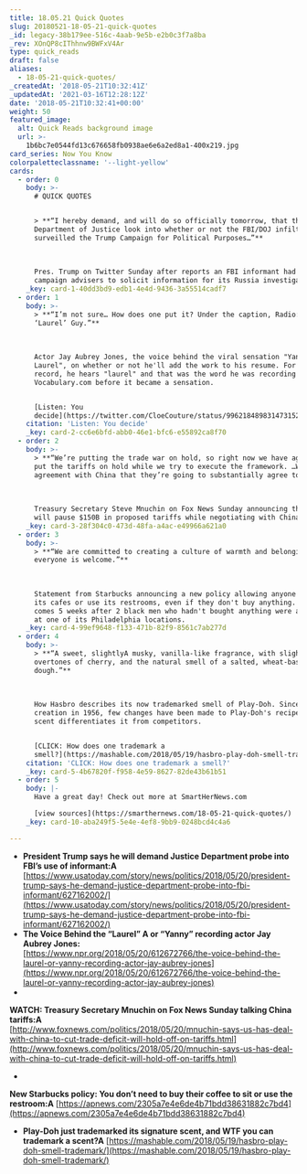 ```yaml
---
title: 18.05.21 Quick Quotes
slug: 20180521-18-05-21-quick-quotes
_id: legacy-38b179ee-516c-4aab-9e5b-e2b0c3f7a8ba
_rev: XOnQP8cIThhnw9BWFxV4Ar
type: quick_reads
draft: false
aliases:
  - 18-05-21-quick-quotes/
_createdAt: '2018-05-21T10:32:41Z'
_updatedAt: '2021-03-16T12:28:12Z'
date: '2018-05-21T10:32:41+00:00'
weight: 50
featured_image:
  alt: Quick Reads background image
  url: >-
    1b6bc7e0544fd13c676658fb0938ae6e6a2ed8a1-400x219.jpg
card_series: Now You Know
colorpaletteclassname: '--light-yellow'
cards:
  - order: 0
    body: >-
      # QUICK QUOTES


      > **“I hereby demand, and will do so officially tomorrow, that the
      Department of Justice look into whether or not the FBI/DOJ infiltrated or
      surveilled the Trump Campaign for Political Purposes…”**  
        
        
        
      Pres. Trump on Twitter Sunday after reports an FBI informant had talked to
      campaign advisers to solicit information for its Russia investigation.
    _key: card-1-40dd3bd9-edb1-4e4d-9436-3a55514cadf7
  - order: 1
    body: >-
      > **“I’m not sure… How does one put it? Under the caption, Radio: The
      ‘Laurel’ Guy.”**  
        
        
        
      Actor Jay Aubrey Jones, the voice behind the viral sensation "Yanny or
      Laurel", on whether or not he'll add the work to his resume. For the
      record, he hears "laurel" and that was the word he was recording for
      Vocabulary.com before it became a sensation.


      [Listen: You
      decide](https://twitter.com/CloeCouture/status/996218489831473152?tfw_creator=ForTheWin&tfw_site=forthewin&ref_src=twsrc%5Etfw&ref_url=https%3A%2F%2Fftw.usatoday.com%2F2018%2F05%2Flaurel-or-yanny-audio-clip-video-twitter-crazy-what-poll-please-vote-help)
    citation: 'Listen: You decide'
    _key: card-2-cc6e6bfd-abb0-46e1-bfc6-e55892ca8f70
  - order: 2
    body: >-
      > **“We’re putting the trade war on hold, so right now we have agreed to
      put the tariffs on hold while we try to execute the framework. …We have an
      agreement with China that they’re going to substantially agree to it.”**  
        
        
        
      Treasury Secretary Steve Mnuchin on Fox News Sunday announcing the U.S.
      will pause $150B in proposed tariffs while negotiating with China.
    _key: card-3-28f304c0-473d-48fa-a4ac-e49966a621a0
  - order: 3
    body: >-
      > **“We are committed to creating a culture of warmth and belonging where
      everyone is welcome.”**  
        
        
        
      Statement from Starbucks announcing a new policy allowing anyone to sit in
      its cafes or use its restrooms, even if they don't buy anything. The move
      comes 5 weeks after 2 black men who hadn't bought anything were arrested
      at one of its Philadelphia locations.
    _key: card-4-99ef9648-f133-471b-82f9-8561c7ab277d
  - order: 4
    body: >-
      > **“A sweet, slightlyA musky, vanilla-like fragrance, with slight
      overtones of cherry, and the natural smell of a salted, wheat-based
      dough.”**  
        
        
        
      How Hasbro describes its now trademarked smell of Play-Doh. Since its
      creation in 1956, few changes have been made to Play-Doh's recipe & its
      scent differentiates it from competitors.


      [CLICK: How does one trademark a
      smell?](https://mashable.com/2018/05/19/hasbro-play-doh-smell-trademark/)
    citation: 'CLICK: How does one trademark a smell?'
    _key: card-5-4b67820f-f958-4e59-8627-82de43b61b51
  - order: 5
    body: |-
      Have a great day! Check out more at SmartHerNews.com

      [view sources](https://smarthernews.com/18-05-21-quick-quotes/)
    _key: card-10-aba249f5-5e4e-4ef8-9bb9-0248bcd4c4a6

---
```

* **President Trump says he will demand Justice Department probe into FBI’s use of informant:A** [https://www.usatoday.com/story/news/politics/2018/05/20/president-trump-says-he-demand-justice-department-probe-into-fbi-informant/627162002/](https://www.usatoday.com/story/news/politics/2018/05/20/president-trump-says-he-demand-justice-department-probe-into-fbi-informant/627162002/)
* **The Voice Behind the “Laurel” A or “Yanny” recording actor Jay Aubrey Jones:**  
[https://www.npr.org/2018/05/20/612672766/the-voice-behind-the-laurel-or-yanny-recording-actor-jay-aubrey-jones](https://www.npr.org/2018/05/20/612672766/the-voice-behind-the-laurel-or-yanny-recording-actor-jay-aubrey-jones)
* 

**WATCH: Treasury Secretary Mnuchin on Fox News Sunday talking China tariffs:A**  
[http://www.foxnews.com/politics/2018/05/20/mnuchin-says-us-has-deal-with-china-to-cut-trade-deficit-will-hold-off-on-tariffs.html](http://www.foxnews.com/politics/2018/05/20/mnuchin-says-us-has-deal-with-china-to-cut-trade-deficit-will-hold-off-on-tariffs.html)

* 

**New Starbucks policy: You don’t need to buy their coffee to sit or use the restroom:A** [https://apnews.com/2305a7e4e6de4b71bdd38631882c7bd4](https://apnews.com/2305a7e4e6de4b71bdd38631882c7bd4)

* **Play-Doh just trademarked its signature scent, and WTF you can trademark a scent?A** [https://mashable.com/2018/05/19/hasbro-play-doh-smell-trademark/](https://mashable.com/2018/05/19/hasbro-play-doh-smell-trademark/)